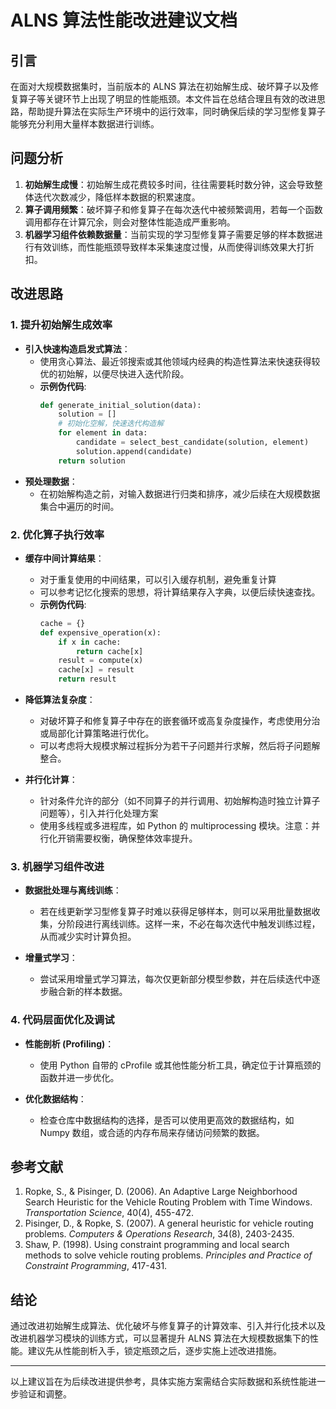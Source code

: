 # ALNS 算法性能改进建议文档

## 引言

在面对大规模数据集时，当前版本的 ALNS 算法在初始解生成、破坏算子以及修复算子等关键环节上出现了明显的性能瓶颈。本文件旨在总结合理且有效的改进思路，帮助提升算法在实际生产环境中的运行效率，同时确保后续的学习型修复算子能够充分利用大量样本数据进行训练。

## 问题分析

1. **初始解生成慢**：初始解生成花费较多时间，往往需要耗时数分钟，这会导致整体迭代次数减少，降低样本数据的积累速度。
2. **算子调用频繁**：破坏算子和修复算子在每次迭代中被频繁调用，若每一个函数调用都存在计算冗余，则会对整体性能造成严重影响。
3. **机器学习组件依赖数据量**：当前实现的学习型修复算子需要足够的样本数据进行有效训练，而性能瓶颈导致样本采集速度过慢，从而使得训练效果大打折扣。

## 改进思路

### 1. 提升初始解生成效率

- **引入快速构造启发式算法**：
  - 使用贪心算法、最近邻搜索或其他领域内经典的构造性算法来快速获得较优的初始解，以便尽快进入迭代阶段。
  - **示例伪代码**:
    ```python
    def generate_initial_solution(data):
        solution = []
        # 初始化空解，快速迭代构造解
        for element in data:
            candidate = select_best_candidate(solution, element)
            solution.append(candidate)
        return solution
    ```
- **预处理数据**：
  - 在初始解构造之前，对输入数据进行归类和排序，减少后续在大规模数据集合中遍历的时间。

### 2. 优化算子执行效率

- **缓存中间计算结果**：
  - 对于重复使用的中间结果，可以引入缓存机制，避免重复计算
  - 可以参考记忆化搜索的思想，将计算结果存入字典，以便后续快速查找。
  - **示例伪代码**:
    ```python
    cache = {}
    def expensive_operation(x):
        if x in cache:
            return cache[x]
        result = compute(x)
        cache[x] = result
        return result
    ```

- **降低算法复杂度**：
  - 对破坏算子和修复算子中存在的嵌套循环或高复杂度操作，考虑使用分治或局部化计算策略进行优化。
  - 可以考虑将大规模求解过程拆分为若干子问题并行求解，然后将子问题解整合。

- **并行化计算**：
  - 针对条件允许的部分（如不同算子的并行调用、初始解构造时独立计算子问题等），引入并行化处理方案
  - 使用多线程或多进程库，如 Python 的 multiprocessing 模块。注意：并行化开销需要权衡，确保整体效率提升。

### 3. 机器学习组件改进

- **数据批处理与离线训练**：
  - 若在线更新学习型修复算子时难以获得足够样本，则可以采用批量数据收集，分阶段进行离线训练。这样一来，不必在每次迭代中触发训练过程，从而减少实时计算负担。

- **增量式学习**：
  - 尝试采用增量式学习算法，每次仅更新部分模型参数，并在后续迭代中逐步融合新的样本数据。

### 4. 代码层面优化及调试

- **性能剖析 (Profiling)**：
  - 使用 Python 自带的 cProfile 或其他性能分析工具，确定位于计算瓶颈的函数并进一步优化。

- **优化数据结构**：
  - 检查仓库中数据结构的选择，是否可以使用更高效的数据结构，如 Numpy 数组，或合适的内存布局来存储访问频繁的数据。

## 参考文献

1. Ropke, S., & Pisinger, D. (2006). An Adaptive Large Neighborhood Search Heuristic for the Vehicle Routing Problem with Time Windows. *Transportation Science*, 40(4), 455-472.
2. Pisinger, D., & Ropke, S. (2007). A general heuristic for vehicle routing problems. *Computers & Operations Research*, 34(8), 2403-2435.
3. Shaw, P. (1998). Using constraint programming and local search methods to solve vehicle routing problems. *Principles and Practice of Constraint Programming*, 417-431.

## 结论

通过改进初始解生成算法、优化破坏与修复算子的计算效率、引入并行化技术以及改进机器学习模块的训练方式，可以显著提升 ALNS 算法在大规模数据集下的性能。建议先从性能剖析入手，锁定瓶颈之后，逐步实施上述改进措施。

---

以上建议旨在为后续改进提供参考，具体实施方案需结合实际数据和系统性能进一步验证和调整。
